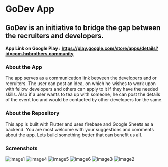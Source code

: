# GoDev App

## GoDev is an initiative to bridge the gap between the recruiters and developers.

#### App Link on Google Play : https://play.google.com/store/apps/details?id=com.hnbrothers.community

### About the App
The app serves as a communication link between the developers and or recruiters. The user can post an idea, on which he wishes to work upon with fellow developers and others can apply to it if they have the needed skills.
Also if a user wants to tea up with someone, he can post the details of the event too and would be contacted by other developers for the same.

### About the Repository
This app is built with Flutter and uses firebase and Google Sheets as a backend. You are most welcome with your suggestions and comments about the app. Lets build something better that can benefit us all.

### Screenshots
![image1](https://lh3.googleusercontent.com/xHzdHlT6G8WmGqwq32pdLCD3rotjd9iPe2XcCzJq-voa1HZuuRy9NeiCUrFEsxbn4Q=w720-h310-rw)
![image4](https://lh3.googleusercontent.com/Xfkn5mCA2l7ac07GJTEOFzbardWawmmsEfK3X0Wo_2Zs4TuQZ4WihXhoga7MAllnD60=w720-h310-rw)
![image5](https://lh3.googleusercontent.com/drbtf3EH4yAFJBLXw45D8PJksOMCLqV4AOMtY6nSMoSbtzlFbSG4cZ0YeFLTKynm1A=w720-h310-rw)
![image6](https://lh3.googleusercontent.com/1tNIcKzT_2Nq_CM7Tq8RO4os5NqNFi9Bpqz_E7cDn6C-i73IB-zwTW_YlnTtOQRhje4=w720-h310-rw)
![image3](https://lh3.googleusercontent.com/LM4DgYsq0V89P6mPGE84eCtaCiuUCLxBt4o3iVDFI7RhNCbj_Xvsw129CM9s_vEBFw=w720-h310-rw)
![image2](https://lh3.googleusercontent.com/sT6IUjave4rYdar-wd3JLW_-tMjFWrSF6VBlEWBLBDjfFjcWbFN8rfZ_rbAQBQ5D8Q0=w720-h310-rw)
